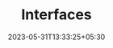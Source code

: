 ---
title: "Interfaces"
date: 2023-05-31T13:33:25+05:30
weight: 10
description: >
  Learn more about logical interfaces.

---